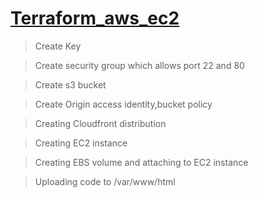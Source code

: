 # [ Terraform_aws_ec2 ](https://medium.com/@rohitraut3366/launching-the-complete-infrastructure-in-aws-using-terraform-b0782e6895cf)


> Create Key

> Create security group which allows port 22 and 80

> Create s3 bucket

> Create Origin access identity,bucket policy

> Creating Cloudfront distribution

> Creating EC2 instance

> Creating EBS volume and attaching to EC2 instance

> Uploading code to /var/www/html
